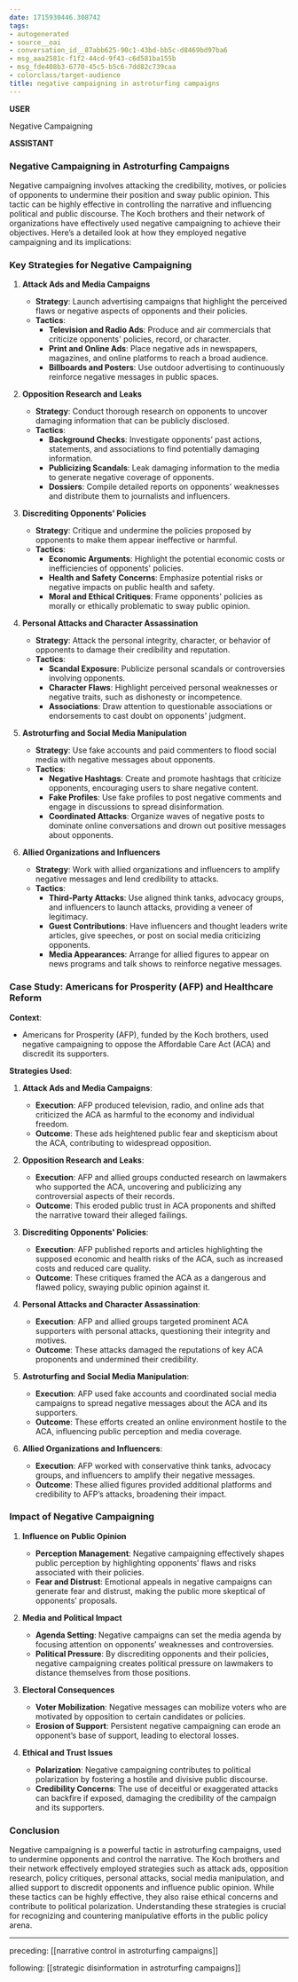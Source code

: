 ```yaml
---
date: 1715930446.308742
tags:
- autogenerated
- source__oai
- conversation_id__87abb625-90c1-43bd-bb5c-d8469bd97ba6
- msg_aaa2581c-f1f2-44cd-9f43-c6d581ba155b
- msg_fde408b3-6770-45c5-b5c6-7dd82c739caa
- colorclass/target-audience
title: negative campaigning in astroturfing campaigns
---
```


**USER**

Negative Campaigning


**ASSISTANT**

### Negative Campaigning in Astroturfing Campaigns

Negative campaigning involves attacking the credibility, motives, or policies of opponents to undermine their position and sway public opinion. This tactic can be highly effective in controlling the narrative and influencing political and public discourse. The Koch brothers and their network of organizations have effectively used negative campaigning to achieve their objectives. Here’s a detailed look at how they employed negative campaigning and its implications:

### Key Strategies for Negative Campaigning

1. **Attack Ads and Media Campaigns**
   - **Strategy**: Launch advertising campaigns that highlight the perceived flaws or negative aspects of opponents and their policies.
   - **Tactics**:
     - **Television and Radio Ads**: Produce and air commercials that criticize opponents' policies, record, or character.
     - **Print and Online Ads**: Place negative ads in newspapers, magazines, and online platforms to reach a broad audience.
     - **Billboards and Posters**: Use outdoor advertising to continuously reinforce negative messages in public spaces.

2. **Opposition Research and Leaks**
   - **Strategy**: Conduct thorough research on opponents to uncover damaging information that can be publicly disclosed.
   - **Tactics**:
     - **Background Checks**: Investigate opponents’ past actions, statements, and associations to find potentially damaging information.
     - **Publicizing Scandals**: Leak damaging information to the media to generate negative coverage of opponents.
     - **Dossiers**: Compile detailed reports on opponents' weaknesses and distribute them to journalists and influencers.

3. **Discrediting Opponents' Policies**
   - **Strategy**: Critique and undermine the policies proposed by opponents to make them appear ineffective or harmful.
   - **Tactics**:
     - **Economic Arguments**: Highlight the potential economic costs or inefficiencies of opponents' policies.
     - **Health and Safety Concerns**: Emphasize potential risks or negative impacts on public health and safety.
     - **Moral and Ethical Critiques**: Frame opponents' policies as morally or ethically problematic to sway public opinion.

4. **Personal Attacks and Character Assassination**
   - **Strategy**: Attack the personal integrity, character, or behavior of opponents to damage their credibility and reputation.
   - **Tactics**:
     - **Scandal Exposure**: Publicize personal scandals or controversies involving opponents.
     - **Character Flaws**: Highlight perceived personal weaknesses or negative traits, such as dishonesty or incompetence.
     - **Associations**: Draw attention to questionable associations or endorsements to cast doubt on opponents' judgment.

5. **Astroturfing and Social Media Manipulation**
   - **Strategy**: Use fake accounts and paid commenters to flood social media with negative messages about opponents.
   - **Tactics**:
     - **Negative Hashtags**: Create and promote hashtags that criticize opponents, encouraging users to share negative content.
     - **Fake Profiles**: Use fake profiles to post negative comments and engage in discussions to spread disinformation.
     - **Coordinated Attacks**: Organize waves of negative posts to dominate online conversations and drown out positive messages about opponents.

6. **Allied Organizations and Influencers**
   - **Strategy**: Work with allied organizations and influencers to amplify negative messages and lend credibility to attacks.
   - **Tactics**:
     - **Third-Party Attacks**: Use aligned think tanks, advocacy groups, and influencers to launch attacks, providing a veneer of legitimacy.
     - **Guest Contributions**: Have influencers and thought leaders write articles, give speeches, or post on social media criticizing opponents.
     - **Media Appearances**: Arrange for allied figures to appear on news programs and talk shows to reinforce negative messages.

### Case Study: Americans for Prosperity (AFP) and Healthcare Reform

**Context**:
- Americans for Prosperity (AFP), funded by the Koch brothers, used negative campaigning to oppose the Affordable Care Act (ACA) and discredit its supporters.

**Strategies Used**:
1. **Attack Ads and Media Campaigns**:
   - **Execution**: AFP produced television, radio, and online ads that criticized the ACA as harmful to the economy and individual freedom.
   - **Outcome**: These ads heightened public fear and skepticism about the ACA, contributing to widespread opposition.

2. **Opposition Research and Leaks**:
   - **Execution**: AFP and allied groups conducted research on lawmakers who supported the ACA, uncovering and publicizing any controversial aspects of their records.
   - **Outcome**: This eroded public trust in ACA proponents and shifted the narrative toward their alleged failings.

3. **Discrediting Opponents' Policies**:
   - **Execution**: AFP published reports and articles highlighting the supposed economic and health risks of the ACA, such as increased costs and reduced care quality.
   - **Outcome**: These critiques framed the ACA as a dangerous and flawed policy, swaying public opinion against it.

4. **Personal Attacks and Character Assassination**:
   - **Execution**: AFP and allied groups targeted prominent ACA supporters with personal attacks, questioning their integrity and motives.
   - **Outcome**: These attacks damaged the reputations of key ACA proponents and undermined their credibility.

5. **Astroturfing and Social Media Manipulation**:
   - **Execution**: AFP used fake accounts and coordinated social media campaigns to spread negative messages about the ACA and its supporters.
   - **Outcome**: These efforts created an online environment hostile to the ACA, influencing public perception and media coverage.

6. **Allied Organizations and Influencers**:
   - **Execution**: AFP worked with conservative think tanks, advocacy groups, and influencers to amplify their negative messages.
   - **Outcome**: These allied figures provided additional platforms and credibility to AFP’s attacks, broadening their impact.

### Impact of Negative Campaigning

1. **Influence on Public Opinion**
   - **Perception Management**: Negative campaigning effectively shapes public perception by highlighting opponents’ flaws and risks associated with their policies.
   - **Fear and Distrust**: Emotional appeals in negative campaigns can generate fear and distrust, making the public more skeptical of opponents’ proposals.

2. **Media and Political Impact**
   - **Agenda Setting**: Negative campaigns can set the media agenda by focusing attention on opponents’ weaknesses and controversies.
   - **Political Pressure**: By discrediting opponents and their policies, negative campaigning creates political pressure on lawmakers to distance themselves from those positions.

3. **Electoral Consequences**
   - **Voter Mobilization**: Negative messages can mobilize voters who are motivated by opposition to certain candidates or policies.
   - **Erosion of Support**: Persistent negative campaigning can erode an opponent’s base of support, leading to electoral losses.

4. **Ethical and Trust Issues**
   - **Polarization**: Negative campaigning contributes to political polarization by fostering a hostile and divisive public discourse.
   - **Credibility Concerns**: The use of deceitful or exaggerated attacks can backfire if exposed, damaging the credibility of the campaign and its supporters.

### Conclusion

Negative campaigning is a powerful tactic in astroturfing campaigns, used to undermine opponents and control the narrative. The Koch brothers and their network effectively employed strategies such as attack ads, opposition research, policy critiques, personal attacks, social media manipulation, and allied support to discredit opponents and influence public opinion. While these tactics can be highly effective, they also raise ethical concerns and contribute to political polarization. Understanding these strategies is crucial for recognizing and countering manipulative efforts in the public policy arena.


---

preceding: [[narrative control in astroturfing campaigns]]  


following: [[strategic disinformation in astroturfing campaigns]]